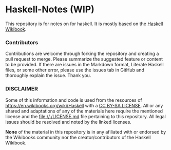Haskell-Notes (WIP)
=============

This repository is for notes on for haskell. It is mostly based on the [Haskell Wikibook](https://en.wikibooks.org/wiki/Haskell).


### Contributors

Contributions are welcome through forking the repository and creating a pull request to merge. Please summarize the suggested feature or content to be provided. If there are issues in the Markdown format, Literate Haskell files, or some other error, please use the issues tab in GitHub and thoroughly explain the issue. Thank you.


### DISCLAIMER

Some of this information and code is used from the resources of <https://en.wikibooks.org/wiki/Haskell> with a [CC BY-SA LICENSE](https://creativecommons.org/licenses/by-sa/3.0/). All or any shared and adaptations of any of the materials here require the mentioned license and the <file://./LICENSE.md> file pertaining to this repository. All legal issues should be resolved and noted by the linked licenses.

**None** of the material in this repository is in any afiliated with or endorsed by the Wikibooks community nor the creator/contributors of the Haskell Wikibook.
